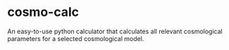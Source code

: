 # cosmo-calc
An easy-to-use python calculator that calculates all relevant cosmological parameters for a selected cosmological model. 
